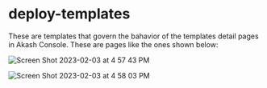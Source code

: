 # deploy-templates

These are templates that govern the bahavior of the templates detail pages in Akash Console. These are pages like the ones shown below:


![Screen Shot 2023-02-03 at 4 57 43 PM](https://user-images.githubusercontent.com/19495789/216736561-dab9fbe0-5186-4bbd-9cbb-e330975e91ce.png)

![Screen Shot 2023-02-03 at 4 58 03 PM](https://user-images.githubusercontent.com/19495789/216736563-57da5134-b58b-4e01-90c4-75f0d65963bb.png)
